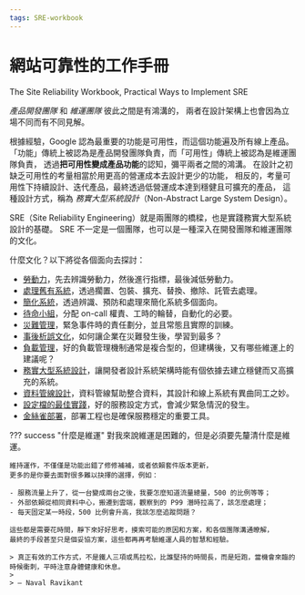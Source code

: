 ```yaml
---
tags: SRE-workbook
---
```


# 網站可靠性的工作手冊

The Site Reliability Workbook, Practical Ways to Implement SRE

*產品開發團隊* 和 *維運團隊* 彼此之間是有鴻溝的，
兩者在設計架構上也會因為立場不同而有不同見解。

根據經驗，Google 認為最重要的功能是可用性，而這個功能遍及所有線上產品。
「功能」傳統上被認為是產品開發團隊負責，而「可用性」傳統上被認為是維運團隊負責，
透過**把可用性變成產品功能**的認知，彌平兩者之間的鴻溝。
在設計之初缺乏可用性的考量相當於用更高的營運成本去設計更少的功能，
相反的，考量可用性下持續設計、迭代產品，最終透過低營運成本達到穩健且可擴充的產品，
這種設計方式，稱為 *務實大型系統設計*（Non-Abstract Large System Design）。

SRE（Site Reliability Engineering）就是兩團隊的橋樑，也是實踐務實大型系統設計的基礎。
SRE 不一定是一個團隊，也可以是一種深入在開發團隊和維運團隊的文化。

什麼文化？以下將從各個面向去探討：

- [勞動力](./toil.md)，先去辨識勞動力，然後進行指標，最後減低勞動力。
- [處理舊有系統](./legacy-system.md)，透過擱置、包裝、擴充、替換、撤除、託管去處理。
- [簡化系統](./simplicity.md)，透過辨識、預防和處理來簡化系統多個面向。
- [待命小組](./on-call.md)，分配 on-call 權責、工時的輪替，自動化的必要。
- [災難管理](./incident-response.md)，緊急事件時的責任劃分，並且常態且實際的訓練。
- [事後析誤文化](./postmortem-culture.md)，如何讓企業在災難發生後，學習到最多？
- [負載管理](./managing-load.md)，好的負載管理機制通常是複合型的，但建構後，又有哪些維運上的建議呢？
- [務實大型系統設計](./nalsd.md)，讓開發者設計系統架構時能有個依據去建立穩健而又高擴充的系統。
- [資料管線設計](./data-pipelines.md)，資料管線幫助整合資料，其設計和線上系統有異曲同工之妙。
- [設定檔的最佳實踐](./configuration-best-practice.md)，好的服務設定方式，會減少緊急情況的發生。
- [金絲雀部署](./canary-release.md)，部署工程也是確保服務穩定的重要工具。

??? success "什麼是維運"
    對我來說維運是困難的，但是必須要先釐清什麼是維運。

    維持運作，不僅僅是功能出錯了修修補補，或者依賴套件版本更新，
    更多的是你要去面對很多難以抉擇的選擇，例如：

    - 服務流量上升了，從一台變成兩台之後，我要怎麼知道流量總量，500 的比例等等；
    - 外部依賴從相同資料中心，搬遷到雲端，觀察到的 P99 潛時拉高了，該怎麼處理；
    - 每天固定某一時段，500 比例會升高，我該怎麼追蹤問題？

    這些都是需要花時間，靜下來好好思考，摸索可能的原因和方案，和各個團隊溝通暸解，
    最終的手段甚至只是個妥協方案，這些都再再考驗維運人員的智慧和經驗。

    > 真正有效的工作方式，不是鐵人三項或馬拉松，比誰堅持的時間長，而是短跑，當機會來臨的時候衝刺，平時注意身體健康和休息。
    >
    > — Naval Ravikant

